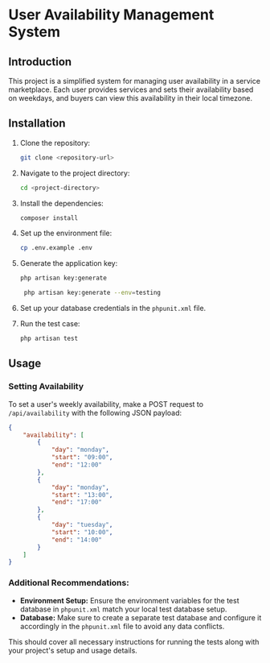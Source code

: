 # User Availability Management System

## Introduction

This project is a simplified system for managing user availability in a service marketplace. Each user provides services
and sets their availability based on weekdays, and buyers can view this availability in their local timezone.

## Installation

1. Clone the repository:
    ```bash
    git clone <repository-url>
    ```

2. Navigate to the project directory:
    ```bash
    cd <project-directory>
    ```

3. Install the dependencies:
    ```bash
    composer install
    ```

4. Set up the environment file:
    ```bash
    cp .env.example .env
    ```

5. Generate the application key:
    ```bash
    php artisan key:generate
    ``` 
   ```bash
    php artisan key:generate --env=testing
    ```

6. Set up your database credentials in the `phpunit.xml` file.

7. Run the test case:
    ```bash
    php artisan test
    ```

## Usage

### Setting Availability

To set a user's weekly availability, make a POST request to `/api/availability` with the following JSON payload:

```json
{
    "availability": [
        {
            "day": "monday",
            "start": "09:00",
            "end": "12:00"
        },
        {
            "day": "monday",
            "start": "13:00",
            "end": "17:00"
        },
        {
            "day": "tuesday",
            "start": "10:00",
            "end": "14:00"
        }
    ]
}
```

### Additional Recommendations:

- **Environment Setup:** Ensure the environment variables for the test database in `phpunit.xml` match your local test
  database setup.
- **Database:** Make sure to create a separate test database and configure it accordingly in the `phpunit.xml` file to
  avoid any data conflicts.

This should cover all necessary instructions for running the tests along with your project's setup and usage details.
